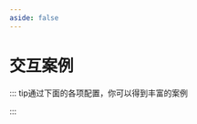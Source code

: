 ```yaml
---
aside: false
---
```


# 交互案例

::: tip通过下面的各项配置，你可以得到丰富的案例

:::

<component v-if="CaseContainer" :is="CaseContainer"></component>

<script>
import { shallowRef } from "vue"

export default {
  data() {
    return {
      CaseContainer: null,
    }
  },

  mounted() {
    import('../../demo/examples/Interactive/index.vue').then((module) => {
      this.CaseContainer = shallowRef(module.default)
    })

  }
}
</script>
